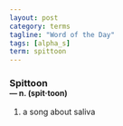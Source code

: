 ```yaml
---
layout: post
category: terms
tagline: "Word of the Day"
tags: [alpha_s]
term: spittoon
---
```


<h3>Spittoon<br/> <small>&mdash; n. (spit<span>&middot;</span>toon)</small></h3>
<p><ol>
<li>a song about saliva</li>
</ol></p>

